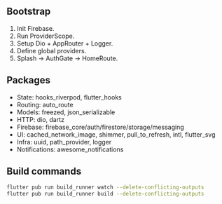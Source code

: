 ## Bootstrap

1. Init Firebase.
2. Run ProviderScope.
3. Setup Dio + AppRouter + Logger.
4. Define global providers.
5. Splash → AuthGate → HomeRoute.

## Packages

- State: hooks_riverpod, flutter_hooks
- Routing: auto_route
- Models: freezed, json_serializable
- HTTP: dio, dartz
- Firebase: firebase_core/auth/firestore/storage/messaging
- UI: cached_network_image, shimmer, pull_to_refresh, intl, flutter_svg
- Infra: uuid, path_provider, logger
- Notifications: awesome_notifications

## Build commands

```bash
flutter pub run build_runner watch --delete-conflicting-outputs
flutter pub run build_runner build --delete-conflicting-outputs
```
